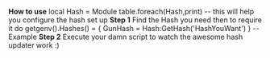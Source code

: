 **How to use**
local Hash = Module
table.foreach(Hash,print) -- this will help you configure the hash set up
**Step 1**
Find the Hash you need then to require it do 
getgenv().Hashes() = {
GunHash = Hash:GetHash('HashYouWant')
} -- Example
**Step 2** 
Execute your damn script to watch the awesome hash updater work :)
